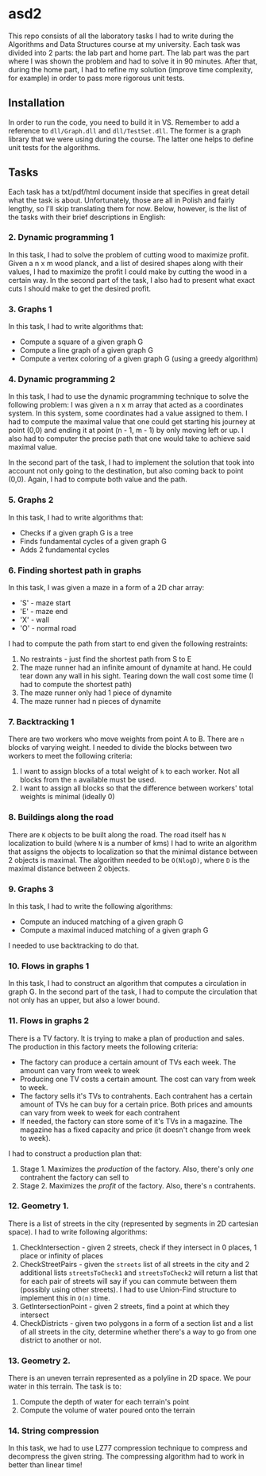 # asd2

This repo consists of all the laboratory tasks I had to write during the Algorithms and Data Structures course at my university. Each task was divided into 2 parts: the lab part and home part. The lab part was the part where I was shown the problem and had to solve it in 90 minutes. After that, during the home part, I had to refine my solution (improve time complexity, for example) in order to pass more rigorous unit tests.

## Installation
In order to run the code, you need to build it in VS. Remember to add a reference to `dll/Graph.dll` and `dll/TestSet.dll`. The former is a graph library that we were using during the course. The latter one helps to define unit tests for the algorithms.

## Tasks

Each task has a txt/pdf/html document inside that specifies in great detail what the task is about. Unfortunately, those are all in Polish and fairly lengthy, so I'll skip translating them for now. Below, however, is the list of the tasks with their brief descriptions in English:


### 2.  Dynamic programming 1 
In this task, I had to solve the problem of cutting wood to maximize profit. Given a n x m wood planck, and a list of desired shapes along with their values, I had to maximize the profit I could make by cutting the wood in a certain way. In the second part of the task, I also had to present what exact cuts I should make to get the desired profit.

### 3. Graphs 1
In this task, I had to write algorithms that:
- Compute a square of a given graph G
- Compute a line graph of a given graph G
- Compute a vertex coloring of a given graph G (using a greedy algorithm)

### 4. Dynamic programming 2
In this task, I had to use the dynamic programming technique to solve the following problem:
I was given a n x m array that acted as a coordinates system. In this system, some coordinates had a value assigned to them. I had to compute the maximal value that one could get starting his journey at point (0,0) and ending it at point (n - 1, m - 1) by only moving left or up. I also had to computer the precise path that one would take to achieve said maximal value.

In the second part of the task, I had to implement the solution that took into account not only going to the destination, but also coming back to point (0,0). Again, I had to compute both value and the path.

### 5. Graphs 2
In this task, I had to write algorithms that:
- Checks if a given graph G is a tree
- Finds fundamental cycles of a given graph G
- Adds 2 fundamental cycles

### 6. Finding shortest path in graphs
In this task, I was given a maze in a form of a 2D char array:
- 'S' - maze start
- 'E' - maze end
- 'X' - wall
- 'O' - normal road

I had to compute the path from start to end given the following restraints:

1. No restraints - just find the shortest path from S to E
2. The maze runner had an infinite amount of dynamite at hand. He could tear down any wall in his sight. Tearing down the wall cost some time (I had to compute the shortest path)
3. The maze runner only had 1 piece of dynamite
4. The maze runner had n pieces of dynamite

### 7. Backtracking 1
There are two workers who move weights from point A to B. There are `n` blocks of varying weight. I needed to divide the blocks between two workers to meet the following criteria:
1. I want to assign blocks of a total weight of `k` to each worker. Not all blocks from the `n` available must be used.
2. I want to assign all blocks so that the difference between workers' total weights is minimal (ideally 0)

### 8. Buildings along the road
There are `K` objects to be built along the road. The road itself has `N` localization to build (where `N` is a number of kms)
I had to write an algorithm that assigns the objects to localization so that the minimal distance between 2 objects is maximal.
The algorithm needed to be `O(NlogD)`, where `D` is the maximal distance between 2 objects.

### 9. Graphs 3
In this task, I had to write the following algorithms:
- Compute an induced matching of a given graph G
- Compute a maximal induced matching of a given graph G

I needed to use backtracking to do that.

### 10. Flows in graphs 1
In this task, I had to construct an algorithm that computes a circulation in graph G. In the second part of the task, I had to compute the circulation that not only has an upper, but also a lower bound.

### 11. Flows in graphs 2
There is a TV factory. It is trying to make a plan of production and sales. The production in this factory meets the following criteria:

- The factory can produce a certain amount of TVs each week. The amount can vary from week to week
- Producing one TV costs a certain amount. The cost can vary from week to week.
- The factory sells it's TVs to contrahents. Each contrahent has a certain amount of TVs he can buy for a certain price. Both prices and amounts can vary from week to week for each contrahent
- If needed, the factory can store some of it's TVs in a magazine. The magazine has a fixed capacity and price (it doesn't change from week to week).

I had to construct a production plan that:
1. Stage 1. Maximizes the *production* of the factory. Also, there's only *one* contrahent the factory can sell to
2. Stage 2. Maximizes the *profit* of the factory. Also, there's `n` contrahents.

### 12. Geometry 1.
There is a list of streets in the city (represented by segments in 2D cartesian space). I had to write following algorithms:
1. CheckIntersection - given 2 streets, check if they intersect in 0 places, 1 place or infinity of places
2. CheckStreetPairs - given the `streets` list of all streets in the city and 2 additional lists `streetsToCheck1` and `streetsToCheck2` will return a list that for each pair of streets will say if you can commute between them (possibly using other streets). I had to use Union-Find structure to implement this in `O(n)` time.
3. GetIntersectionPoint - given 2 streets, find a point at which they intersect
4. CheckDistricts - given two polygons in a form of a section list and a list of all streets in the city, determine whether there's a way to go from one district to another or not.

### 13. Geometry 2.
There is an uneven terrain represented as a polyline in 2D space. We pour water in this terrain. The task is to:
1. Compute the depth of water for each terrain's point
2. Compute the volume of water poured onto the terrain

### 14. String compression
In this task, we had to use LZ77 compression technique to compress and decompress the given string. The compressing algorithm had to work in better than linear time!
